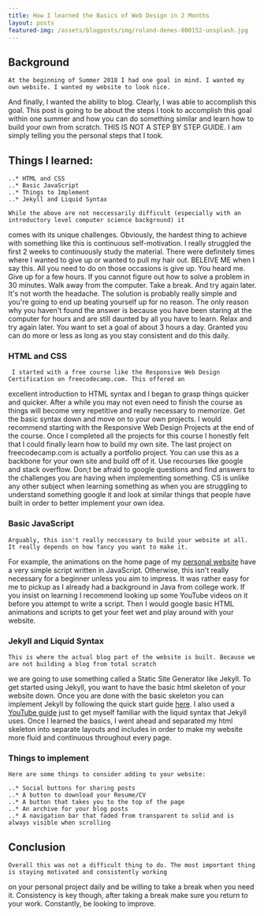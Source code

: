 ```yaml
---
title: How I learned the Basics of Web Design in 2 Months
layout: posts
featured-img: /assets/blogposts/img/roland-denes-800152-unsplash.jpg
---
```


## Background

    At the beginning of Summer 2018 I had one goal in mind. I wanted my own website. I wanted my website to look nice. 
And finally, I wanted the ability to blog. Clearly, I was able to accomplish this goal. This post is going to be about 
the steps I took to accomplish this goal within one summer and how you can do something similar and learn how to build 
your own from scratch. THIS IS NOT A STEP BY STEP GUIDE. I am simply telling you the personal steps that I took. 

## Things I learned:

    ..* HTML and CSS
    ..* Basic JavaScript
    ..* Things to Implement
    ..* Jekyll and Liquid Syntax

    While the above are not neccessarily difficult (especially with an introductory level computer science background) it 
comes with its unique challenges. Obviously, the hardest thing to achieve with something like this is continuous 
self-motivation. I really struggled the first 2 weeks to continuously study the material. There were definitely times 
where I wanted to give up or wanted to pull my hair out. BELEIVE ME when I say this. All you need to do on those
occasions is give up. You heard me. Give up for a few hours. If you cannot figure out how to solve a problem in 30 minutes. 
Walk away from the computer. Take a break. And try again later. It's not worth the headache. The solution is probably 
really simple and you're going to end up beating yourself up for no reason. The only reason why you haven't found the 
answer is because you have been staring at the computer for hours and are still daunted by all you have to learn. Relax 
and try again later. 
    You want to set a goal of about 3 hours a day. Granted you can do more or less as long as you stay consistent and 
do this daily. 

### HTML and CSS

     I started with a free course like the Responsive Web Design Certification on freecodecamp.com. This offered an 
excellent introduction to HTML syntax and I began to grasp things quicker and quicker. After a while you may not 
even need to finish the course as things will become very repetitive and really necessary to memorize. Get the basic 
syntax down and move on to your own projects. I would recommend starting with the Responsive Web Design Projects at 
the end of the course. 
    Once I completed all the projects for this course I honestly felt that I could finally learn how to build my own
site. The last project on freecodecamp.com is actually a portfolio project. You can use this as a backbone for your own site 
and build off of it. Use recourses like google and stack overflow. Don;t be afraid to google questions and find answers
to the challenges you are having when implementing something. CS is unlike any other subject when learning something
as when you are struggling to understand something google it and look at similar things that people have built in order
to better implement your own idea. 

### Basic JavaScript

    Arguably, this isn't really neccessary to build your website at all. It really depends on how fancy you want to make it.
For example, the animations on the home page of my [personal website](\projects\Portfolio.md) have a very simple 
script written in JavaScript. Otherwise, this isn't really necessary for a beginner unless you aim to impress. 
    It was rather easy for me to pickup as I already had a background in Java from college work. If you insist on learning I 
recommend looking up some YouTube videos on it before you attempt to write a script. Then I would google basic HTML animations
and scripts to get your feet wet and play around with your website. 

### Jekyll and Liquid Syntax

    This is where the actual blog part of the website is built. Because we are not building a blog from total scratch
we are going to use something called a Static Site Generator like Jekyll. To get started using Jekyll, you want to have 
the basic html skeleton of your website down. Once you are done with the basic skeleton you can implement Jekyll by 
following the quick start guide [here](https://jekyllrb.com/docs/). I also used 
a [YouTube guide](https://www.youtube.com/playlist?list=PLLAZ4kZ9dFpOPV5C5Ay0pHaa0RJFhcmcB) just to get myself familiar 
with the liquid syntax that Jekyll uses. Once I learned the basics, I went ahead and separated my html skeleton into 
separate layouts and includes in order to make my website more fluid and continuous throughout every page. 

### Things to implement

    Here are some things to consider adding to your website: 

    ..* Social buttons for sharing posts
    ..* A button to download your Resume/CV
    ..* A button that takes you to the top of the page
    ..* An archive for your blog posts
    ..* A navigation bar that faded from transparent to solid and is always visible when scrolling

## Conclusion

    Overall this was not a difficult thing to do. The most important thing is staying motivated and consistently working 
on your personal project daily and be willing to take a break when you need it. Consistency is key though, after taking 
a break make sure you return to your work. Constantly, be looking to improve. 